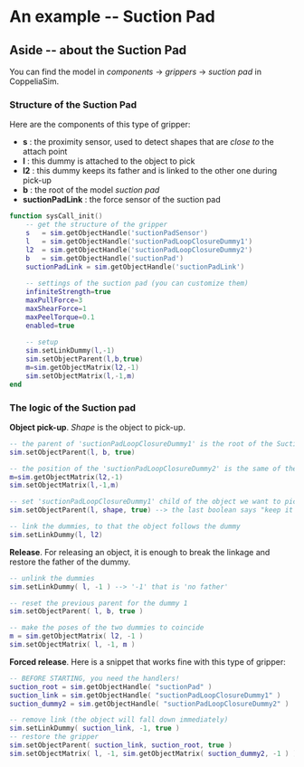 # An example -- Suction Pad

## Aside -- about the Suction Pad

You can find the model in *components* -> *grippers* -> *suction pad* in CoppeliaSim. 

### Structure of the Suction Pad

Here are the components of this type of gripper:

- **s** : the proximity sensor, used to detect shapes that are *close to* the attach point
- **l** : this dummy is attached to the object to pick
- **l2** : this dummy keeps its father and is linked to the other one during pick-up
- **b** : the root of the model *suction pad*
- **suctionPadLink** : the force sensor of the suction pad

```lua
function sysCall_init() 
	-- get the structure of the gripper
    s   = sim.getObjectHandle('suctionPadSensor')
    l   = sim.getObjectHandle('suctionPadLoopClosureDummy1')
    l2  = sim.getObjectHandle('suctionPadLoopClosureDummy2')
    b   = sim.getObjectHandle('suctionPad')
    suctionPadLink = sim.getObjectHandle('suctionPadLink')
	
	-- settings of the suction pad (you can customize them)
    infiniteStrength=true
    maxPullForce=3
    maxShearForce=1
    maxPeelTorque=0.1
    enabled=true
	
	-- setup
    sim.setLinkDummy(l,-1)
    sim.setObjectParent(l,b,true)
    m=sim.getObjectMatrix(l2,-1)
    sim.setObjectMatrix(l,-1,m)
end
```

### The logic of the Suction pad

**Object pick-up**. *Shape* is the object to pick-up. 

```lua
-- the parent of 'suctionPadLoopClosureDummy1' is the root of the SuctionPad
sim.setObjectParent(l, b, true)

-- the position of the 'suctionPadLoopClosureDummy2' is the same of the previous one
m=sim.getObjectMatrix(l2,-1)
sim.setObjectMatrix(l,-1,m)

-- set 'suctionPadLoopClosureDummy1' child of the object we want to pick-up
sim.setObjectParent(l, shape, true) --> the last boolean says "keep it where is placed!"

-- link the dummies, to that the object follows the dummy
sim.setLinkDummy(l, l2)
```

**Release**. For releasing an object, it is enough to break the linkage and restore the father of the dummy. 

```lua
-- unlink the dummies
sim.setLinkDummy( l, -1 ) --> '-1' that is 'no father'

-- reset the previous parent for the dummy 1
sim.setObjectParent( l, b, true )

-- make the poses of the two dummies to coincide
m = sim.getObjectMatrix( l2, -1 )
sim.setObjectMatrix( l, -1, m )
```

**Forced release**. Here is a snippet that works fine with this type of gripper:

```lua
-- BEFORE STARTING, you need the handlers!
suction_root = sim.getObjectHandle( "suctionPad" )
suction_link = sim.getObjectHandle( "suctionPadLoopClosureDummy1" )
suction_dummy2 = sim.getObjectHandle( "suctionPadLoopClosureDummy2" )

-- remove link (the object will fall down immediately)
sim.setLinkDummy( suction_link, -1, true )
-- restore the gripper
sim.setObjectParent( suction_link, suction_root, true )
sim.setObjectMatrix( l, -1, sim.getObjectMatrix( suction_dummy2, -1 ) )
```